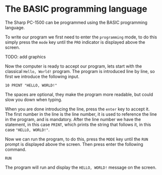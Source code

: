 # The BASIC programming language

The Sharp PC-1500 can be programmed using the BASIC programming language.

To write our program we first need to enter the `programming` mode, to do this simply press
the `mode` key until the `PRO` indicator is displayed above the screen.

TODO: add graphics

Now the computer is ready to accept our program, lets start with the classical `Hello, World!` program.
The program is introduced line by line, so first we introduce the following input.

```basic
10 PRINT "HELLO, WORLD!"
```

The spaces are optional, they make the program more readable, but could slow you down when typing.

When you are done introducing the line, press the `enter` key to accept it.
The first number in the line is the line number, it is used to reference the line in the program, and is mandatory.
After the line number we have the statement, in this case `PRINT`, which prints the string that follows it,
in this case `"HELLO, WORLD!"`.

Now we can run the program, to do this, press the `MODE` key until the `RUN` prompt is displayed above the screen.
Then press enter the following command.

```basic
RUN
```

The program will run and display the `HELLO, WORLD!` message on the screen.
